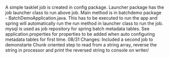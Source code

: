 A simple tasklet job is created in config package.
Launcher package has the job launcher class to run above job.
Main method is in batchdemo package - BatchDemoApplication.java. This has to be executed to run the app and spring will automatically run the run method in launcher class to run the job.
mysql is used as job repository for spring batch metadata tables. See application.properties for properties to be added when auto configuring metadata tables for first time.
08/31 Changes:
Included a second job to demonstarte Chunk oriented step to read from a string array, reverse the string in processor and print the reversed string to console on writer/
